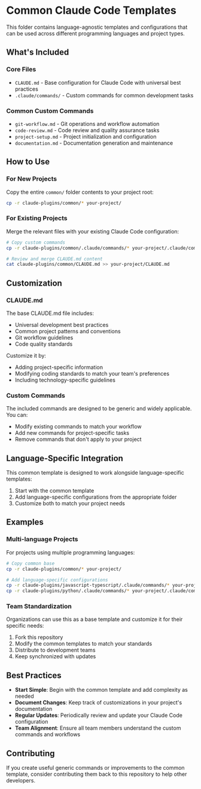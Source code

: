 # Common Claude Code Templates

This folder contains language-agnostic templates and configurations that can be used across different programming languages and project types.

## What's Included

### Core Files
- `CLAUDE.md` - Base configuration for Claude Code with universal best practices
- `.claude/commands/` - Custom commands for common development tasks

### Common Custom Commands
- `git-workflow.md` - Git operations and workflow automation
- `code-review.md` - Code review and quality assurance tasks
- `project-setup.md` - Project initialization and configuration
- `documentation.md` - Documentation generation and maintenance

## How to Use

### For New Projects
Copy the entire `common/` folder contents to your project root:

```bash
cp -r claude-plugins/common/* your-project/
```

### For Existing Projects
Merge the relevant files with your existing Claude Code configuration:

```bash
# Copy custom commands
cp -r claude-plugins/common/.claude/commands/* your-project/.claude/commands/

# Review and merge CLAUDE.md content
cat claude-plugins/common/CLAUDE.md >> your-project/CLAUDE.md
```

## Customization

### CLAUDE.md
The base CLAUDE.md file includes:
- Universal development best practices
- Common project patterns and conventions
- Git workflow guidelines
- Code quality standards

Customize it by:
- Adding project-specific information
- Modifying coding standards to match your team's preferences
- Including technology-specific guidelines

### Custom Commands
The included commands are designed to be generic and widely applicable. You can:
- Modify existing commands to match your workflow
- Add new commands for project-specific tasks
- Remove commands that don't apply to your project

## Language-Specific Integration

This common template is designed to work alongside language-specific templates:

1. Start with the common template
2. Add language-specific configurations from the appropriate folder
3. Customize both to match your project needs

## Examples

### Multi-language Projects
For projects using multiple programming languages:

```bash
# Copy common base
cp -r claude-plugins/common/* your-project/

# Add language-specific configurations
cp -r claude-plugins/javascript-typescript/.claude/commands/* your-project/.claude/commands/
cp -r claude-plugins/python/.claude/commands/* your-project/.claude/commands/
```

### Team Standardization
Organizations can use this as a base template and customize it for their specific needs:

1. Fork this repository
2. Modify the common templates to match your standards
3. Distribute to development teams
4. Keep synchronized with updates

## Best Practices

- **Start Simple**: Begin with the common template and add complexity as needed
- **Document Changes**: Keep track of customizations in your project's documentation
- **Regular Updates**: Periodically review and update your Claude Code configuration
- **Team Alignment**: Ensure all team members understand the custom commands and workflows

## Contributing

If you create useful generic commands or improvements to the common template, consider contributing them back to this repository to help other developers.